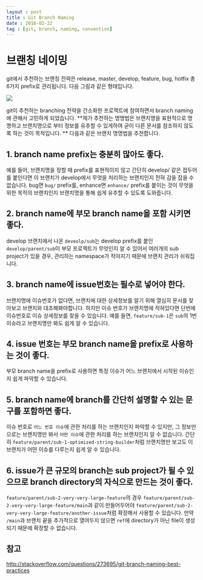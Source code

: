```yaml
---
layout : post
title : Git Branch Naming
date : 2016-02-22
tag : [git, branch, naming, convention]
---
```


# 브랜칭 네이밍
git에서 추천하는 브랜칭 전략은 release, master, develop, feature, bug, hotfix 총 6가지 prefix로 관리됩니다. 
다음 그림과 같은 형태입니다.

<img src="https://camo.githubusercontent.com/f011896cab0a6e086954a10d3a5132d57ca69468/687474703a2f2f662e636c2e6c792f6974656d732f3369315a336e3154316b3339327231413351306d2f676974666c6f772d6d6f64656c2e3030312e706e67"/>

git이 추천하는 branching 전략을 간소화한 프로젝트에 참여하면서 branch naming에 관해서 고민하게 되었습니다.
**제가 추천하는 명명법은 브랜치명을 표현적으로 명명하고 브랜치명으로 부터 정보를 유추할 수 있게하여 굳이 다른 문서를 참조하지 않도록 하는 것이 목적입니다. ** 다음과 같은 브랜치 명명법을 추천합니다.

## 1. branch name prefix는 충분히 많아도 좋다.
예를 들어, 브랜치명을 정할 때 prefix를 표현적이지 않고 간단히 develop/ 같은 접두어를 붙인다면 이 브랜치가 develop에서 무엇을 처리하는 브랜치인지 전혀 감을 잡을 수 없습니다.
bug면 `bug/` prefix를, enhance면 `enhance/` prefix를 붙이는 것이 무엇을 위한 목적의 브랜치인지 브랜치명을 통해 쉽게 유추할 수 있도록 도와줍니다.

## 2. branch name에 부모 branch name을 포함 시키면 좋다.
develop 브랜치에서 나온 `deveolp/sub`는 develop prefix를 붙인 `develop/parent/sub`이 부모 프로젝트가 무엇인지 알 수 있어서 여러개의 sub project가 있을 경우, 관리하는 namespace가 작아지기 때문에 브랜치 관리가 쉬워집니다.

## 3. branch name에 issue번호는 필수로 넣어야 한다.
브랜치명에 이슈번호가 없다면, 브랜치에 대한 상세정보를 알기 위해 열심히 문서를 찾아보고 브랜치와 대조해봐야합니다. 하지만 이슈 번호가 브랜치명에 적혀있다면 단번에 이슈번호로 이슈 상세정보를 찾을 수 있습니다. 예를 들면, `feature/sub-1`은 `sub`의 1번 이슈라고 브랜치명만 봐도 쉽게 알 수 있습니다.

## 4. issue 번호는 부모 branch name을 prefix로 사용하는 것이 좋다.
부모 branch name을 prefix로 사용하면 특정 이슈가 어느 브랜치에서 시작된 이슈인지 쉽게 파악할 수 있습니다.

## 5. branch name에 branch를 간단히 설명할 수 있는 문구를 포함하면 좋다.
이슈 번호로 `어느 번호 이슈`에 관한 처리를 하는 브랜치인지 파악할 수 있지만, 그 정보만으로는 브랜치명만 봐서 `어떤 이슈`에 관한 처리를 하는 브랜치인지 알 수 없습니다. 간단히 `feature/parent/sub-1-optimized-string-builder`처럼 브랜치명만 보고도 이 브랜치가 어떤 이슈를 다루는지 쉽게 알 수 있습니다.

## 6. issue가 큰 규모의 branch는 sub project가 될 수 있으므로 branch directory의 자식으로 만드는 것이 좋다.
`feature/parent/sub-2-very-very-large-feature`의 경우 `feature/parent/sub-2-very-very-large-feature/main`과 같이 만들어두어야 `feature/parent/sub-2-very-very-large-feature/another-issue`처럼 확장해서 사용할 수 있습니다. 만약 `/main`과 브랜치 끝을 추가적으로 열어두지 않으면 `ref`에 directory가 아닌 file이 생성되기 때문에 확장할 수 없습니다.


## 참고 
http://stackoverflow.com/questions/273695/git-branch-naming-best-practices
